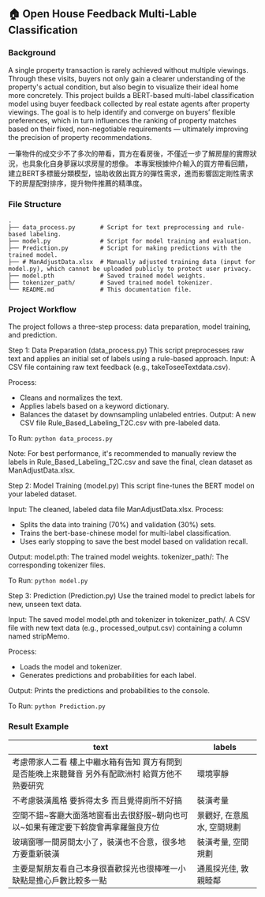 ## 🏠 Open House Feedback Multi-Lable Classification

### Background
A single property transaction is rarely achieved without multiple viewings. Through these visits, buyers not only gain a clearer understanding of the property's actual condition, but also begin to visualize their ideal home more concretely.
This project builds a BERT-based multi-label classification model using buyer feedback collected by real estate agents after property viewings. The goal is to help identify and converge on buyers’ flexible preferences, which in turn influences the ranking of property matches based on their fixed, non-negotiable requirements — ultimately improving the precision of property recommendations.

一筆物件的成交少不了多次的帶看，買方在看房後，不僅近一步了解房屋的實際狀況，也具象化自身夢寐以求房屋的想像。
本專案根據仲介輸入的買方帶看回饋，建立BERT多標籤分類模型，協助收斂出買方的彈性需求，進而影響固定剛性需求下的房屋配對排序，提升物件推薦的精準度。

### File Structure
```
.
├── data_process.py       # Script for text preprocessing and rule-based labeling.
├── model.py              # Script for model training and evaluation.
├── Prediction.py         # Script for making predictions with the trained model.
├── # ManAdjustData.xlsx  # Manually adjusted training data (input for model.py), which cannot be uploaded publicly to protect user privacy.
├── model.pth             # Saved trained model weights.
├── tokenizer_path/       # Saved trained model tokenizer.
└── README.md             # This documentation file.
```

### Project Workflow
The project follows a three-step process: data preparation, model training, and prediction.

Step 1: Data Preparation (data_process.py)
This script preprocesses raw text and applies an initial set of labels using a rule-based approach.
Input: A CSV file containing raw text feedback (e.g., takeToseeTextdata.csv).

Process:
- Cleans and normalizes the text.
- Applies labels based on a keyword dictionary.
- Balances the dataset by downsampling unlabeled entries.
Output: A new CSV file Rule_Based_Labeling_T2C.csv with pre-labeled data.

To Run:
`python data_process.py`

Note: For best performance, it's recommended to manually review the labels in Rule_Based_Labeling_T2C.csv and save the final, clean dataset as ManAdjustData.xlsx.

Step 2: Model Training (model.py)
This script fine-tunes the BERT model on your labeled dataset.

Input: The cleaned, labeled data file ManAdjustData.xlsx.
Process:
- Splits the data into training (70%) and validation (30%) sets.
- Trains the bert-base-chinese model for multi-label classification.
- Uses early stopping to save the best model based on validation recall.

Output:
model.pth: The trained model weights.
tokenizer_path/: The corresponding tokenizer files.

To Run:
`python model.py`

Step 3: Prediction (Prediction.py)
Use the trained model to predict labels for new, unseen text data.

Input:
The saved model model.pth and tokenizer in tokenizer_path/.
A CSV file with new text data (e.g., processed_output.csv) containing a column named stripMemo.

Process:
- Loads the model and tokenizer.
- Generates predictions and probabilities for each label.

Output: Prints the predictions and probabilities to the console.

To Run:
`python Prediction.py`


### Result Example

| text | labels |
|--------|-------|
| 考慮帶家人二看 樓上中繼水箱有告知 買方有問到是否能晚上來聽聲音 另外有配歐洲村 給買方他不熟要研究  | 環境寧靜  |
| 不考慮裝潢風格 要拆得太多 而且覺得廁所不好搞  | 裝潢考量  |	
| 空間不錯\~客廳大面落地窗看出去很舒服\~朝向也可以\~如果有確定要下斡旋會再拿羅盤良方位|景觀好, 在意風水, 空間規劃|	
|	﻿玻璃窗哪一間房間太小了，裝潢也不合意，很多地方要重新裝潢| 裝潢考量, 空間規劃|
|	﻿主要是幫朋友看自己本身很喜歡採光也很棒唯一小缺點是擔心戶數比較多一點| 通風採光佳, 敦親睦鄰|

